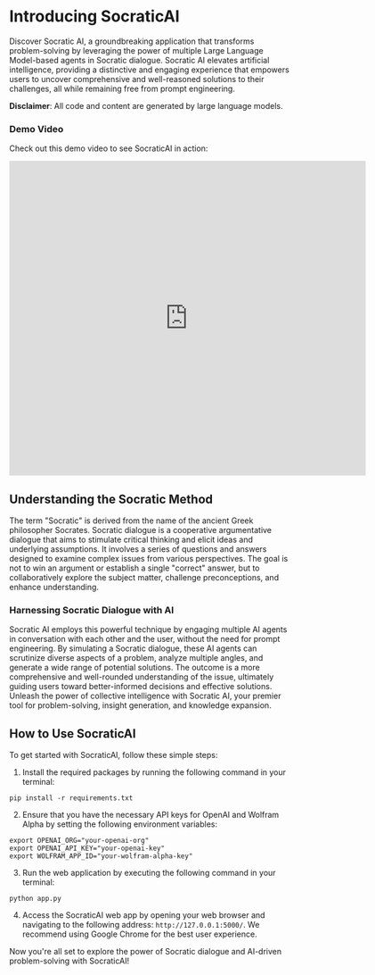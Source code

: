 # Introducing SocraticAI

Discover Socratic AI, a groundbreaking application that transforms problem-solving by leveraging the power of multiple Large Language Model-based agents in Socratic dialogue. Socratic AI elevates artificial intelligence, providing a distinctive and engaging experience that empowers users to uncover comprehensive and well-reasoned solutions to their challenges, all while remaining free from prompt engineering.

**Disclaimer**: All code and content are generated by large language models.

### Demo Video

Check out this demo video to see SocraticAI in action:

<iframe src="https://player.vimeo.com/video/821089266?h=0604e597da" width="640" height="564" frameborder="0" allow="autoplay; fullscreen" allowfullscreen></iframe>

## Understanding the Socratic Method

The term "Socratic" is derived from the name of the ancient Greek philosopher Socrates. Socratic dialogue is a cooperative argumentative dialogue that aims to stimulate critical thinking and elicit ideas and underlying assumptions. It involves a series of questions and answers designed to examine complex issues from various perspectives. The goal is not to win an argument or establish a single "correct" answer, but to collaboratively explore the subject matter, challenge preconceptions, and enhance understanding.

### Harnessing Socratic Dialogue with AI

Socratic AI employs this powerful technique by engaging multiple AI agents in conversation with each other and the user, without the need for prompt engineering. By simulating a Socratic dialogue, these AI agents can scrutinize diverse aspects of a problem, analyze multiple angles, and generate a wide range of potential solutions. The outcome is a more comprehensive and well-rounded understanding of the issue, ultimately guiding users toward better-informed decisions and effective solutions. Unleash the power of collective intelligence with Socratic AI, your premier tool for problem-solving, insight generation, and knowledge expansion.

## How to Use SocraticAI

To get started with SocraticAI, follow these simple steps:

1. Install the required packages by running the following command in your terminal:

```
pip install -r requirements.txt
```

2. Ensure that you have the necessary API keys for OpenAI and Wolfram Alpha by setting the following environment variables:

```
export OPENAI_ORG="your-openai-org"
export OPENAI_API_KEY="your-openai-key"
export WOLFRAM_APP_ID="your-wolfram-alpha-key"
```

3. Run the web application by executing the following command in your terminal:

```
python app.py
```

4. Access the SocraticAI web app by opening your web browser and navigating to the following address: `http://127.0.0.1:5000/`. We recommend using Google Chrome for the best user experience.

Now you're all set to explore the power of Socratic dialogue and AI-driven problem-solving with SocraticAI!